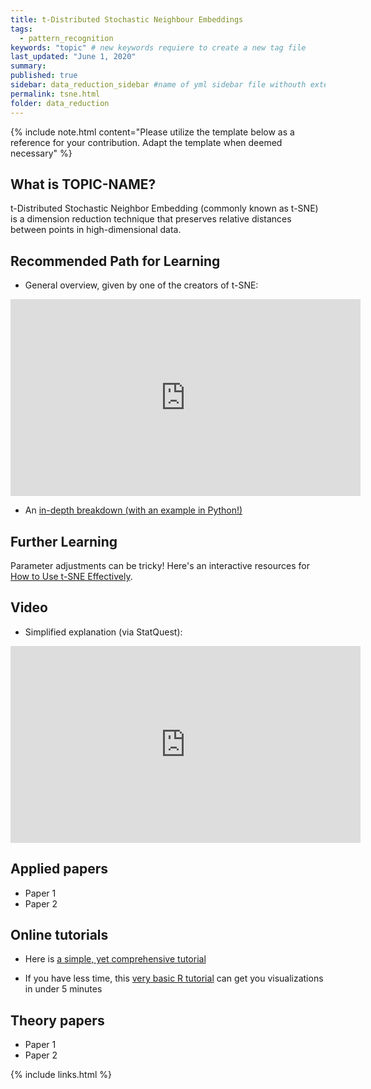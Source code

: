 ```yaml
---
title: t-Distributed Stochastic Neighbour Embeddings
tags:
  - pattern_recognition
keywords: "topic" # new keywords requiere to create a new tag file
last_updated: "June 1, 2020"
summary: 
published: true
sidebar: data_reduction_sidebar #name of yml sidebar file withouth extension
permalink: tsne.html
folder: data_reduction
---
```


{% include note.html content="Please utilize the template below as a reference for your contribution. Adapt the template when deemed necessary" %}

## What is TOPIC-NAME?

t-Distributed Stochastic Neighbor Embedding (commonly known as t-SNE) is a dimension reduction technique that preserves relative distances between points in high-dimensional data.


## Recommended Path for Learning

* General overview, given by one of the creators of t-SNE: 
<iframe width="560" height="315" src="https://www.youtube.com/embed/RJVL80Gg3lA" frameborder="0" allow="accelerometer; autoplay; clipboard-write; encrypted-media; gyroscope; picture-in-picture" allowfullscreen></iframe>

* An [in-depth breakdown (with an example in Python!)](https://towardsdatascience.com/an-introduction-to-t-sne-with-python-example-5a3a293108d1)


## Further Learning
Parameter adjustments can be tricky! Here's an interactive resources for [How to Use t-SNE Effectively](https://distill.pub/2016/misread-tsne/).

## Video

* Simplified explanation (via StatQuest): 
<iframe width="560" height="315" src="https://www.youtube.com/embed/NEaUSP4YerM" frameborder="0" allow="accelerometer; autoplay; clipboard-write; encrypted-media; gyroscope; picture-in-picture" allowfullscreen></iframe>

## Applied papers 

* Paper 1
* Paper 2

## Online tutorials

* Here is [a simple, yet comprehensive tutorial](https://www.datacamp.com/community/tutorials/introduction-t-sne)

* If you have less time, this [very basic R tutorial](https://www.r-bloggers.com/2019/05/quick-and-easy-t-sne-analysis-in-r/) can get you visualizations in under 5 minutes

## Theory papers 
* Paper 1
* Paper 2

{% include links.html %}
